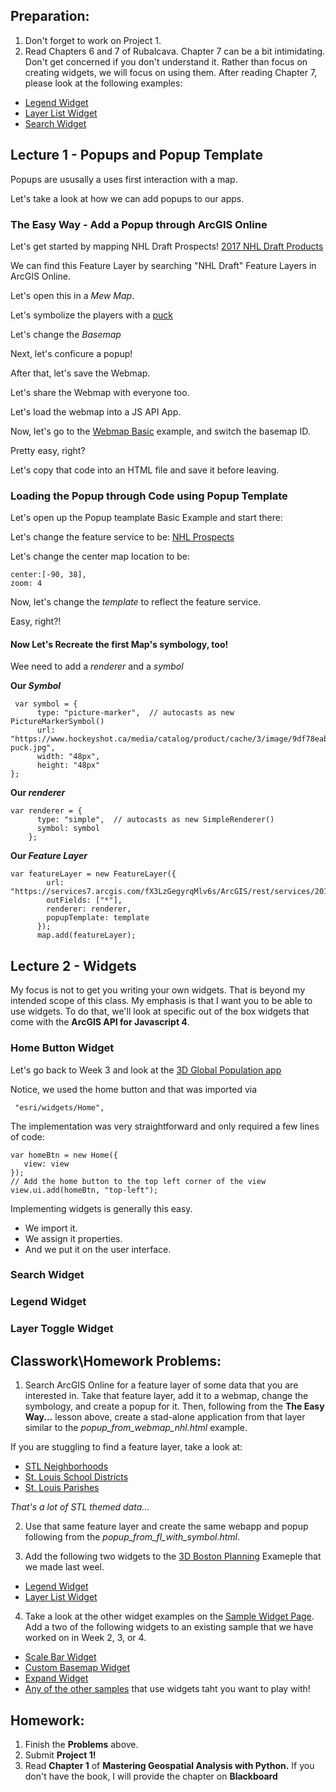 ## Preparation: 
1. Don't forget to work on Project 1.
2. Read Chapters 6 and 7 of Rubalcava. Chapter 7 can be a bit intimidating. Don't get concerned if you don't understand it. Rather than focus on creating widgets, we will focus on using them. After reading Chapter 7, please look at the following examples:
- [Legend Widget](https://developers.arcgis.com/javascript/latest/sample-code/widgets-legend/index.html)
- [Layer List Widget](https://developers.arcgis.com/javascript/latest/sample-code/widgets-layerlist-actions/index.html)
- [Search Widget](https://developers.arcgis.com/javascript/latest/sample-code/widgets-search-3d/index.html)

## Lecture 1 - Popups and Popup Template
Popups are ususally a uses first interaction with a map.

Let's take a look at how we can add popups to our apps.

### The Easy Way - Add a Popup through ArcGIS Online
Let's get started by mapping NHL Draft Prospects!
[2017 NHL Draft Products](http://slustl.maps.arcgis.com/home/item.html?id=d071140cea6c44818fc19a583bebf716)

We can find this Feature Layer by searching "NHL Draft" Feature Layers in ArcGIS Online.

Let's open this in a *Mew Map*.

Let's symbolize the players with a [puck](https://www.hockeyshot.ca/media/catalog/product/cache/3/image/9df78eab33525d08d6e5fb8d27136e95/b/l/black-puck.jpg)

Let's change the *Basemap*

Next, let's conficure a popup!

After that, let's save the Webmap.

Let's share the Webmap with everyone too.

Let's load the webmap into a JS API App.

Now, let's go to the [Webmap Basic](https://developers.arcgis.com/javascript/latest/sample-code/webmap-basic/index.html) example, and switch the basemap ID.

Pretty easy, right?

Let's copy that code into an HTML file and save it before leaving.

### Loading the Popup through Code using Popup Template
Let's open up the Popup teamplate Basic Example and start there:

Let's change the feature service to be: [NHL Prospects](https://services7.arcgis.com/fX3LzGegyrqMlv6s/ArcGIS/rest/services/2017NHLDraftProspects/FeatureServer/0)

Let's change the center map location to be:
```
center:[-90, 38],
zoom: 4
```
Now, let's change the *template* to reflect the feature service.

Easy, right?!

#### Now Let's Recreate the first Map's symbology, too!

Wee need to add a *renderer* and a *symbol*

**Our *Symbol***
```
 var symbol = {
      type: "picture-marker",  // autocasts as new PictureMarkerSymbol()
      url: "https://www.hockeyshot.ca/media/catalog/product/cache/3/image/9df78eab33525d08d6e5fb8d27136e95/b/l/black-puck.jpg",
      width: "48px",
      height: "48px"
};
```
**Our *renderer***
```
var renderer = {
      type: "simple",  // autocasts as new SimpleRenderer()
      symbol: symbol
    };
```
**Our *Feature Layer***
```
var featureLayer = new FeatureLayer({
        url: "https://services7.arcgis.com/fX3LzGegyrqMlv6s/ArcGIS/rest/services/2017NHLDraftProspects/FeatureServer/0",
        outFields: ["*"],
        renderer: renderer,
        popupTemplate: template
      });
      map.add(featureLayer);
```

## Lecture 2 - Widgets
My focus is not to get you writing your own widgets. That is beyond my intended scope of this class. My emphasis is that I want you to be able to use widgets. To do that, we'll look at specific out of the box widgets that come with the **ArcGIS API for Javascript 4**.

### Home Button Widget
Let's go back to Week 3 and look at the [3D Global Population app](https://gbrunner.github.io/Advanced_Python_for_GIS_and_RS/Week%203/world_pop_3d_w_home.html)

Notice, we used the home button and that was imported via
```
 "esri/widgets/Home",
 ```
 
 The implementation was very straightforward and only required a few lines of code:
 ```
var homeBtn = new Home({
    view: view
});
// Add the home button to the top left corner of the view
view.ui.add(homeBtn, "top-left");
```

Implementing widgets is generally this easy. 
- We import it. 
- We assign it properties. 
- And we put it on the user interface.

### Search Widget

### Legend Widget

### Layer Toggle Widget

## Classwork\Homework Problems:
1. Search ArcGIS Online for a feature layer of some data that you are interested in.  Take that feature layer, add it to a webmap, change the symbology, and create a popup for it. Then, following from the **The Easy Way...** lesson above, create a stad-alone application from that layer similar to the *popup_from_webmap_nhl.html* example.

If you are stuggling to find a feature layer, take a look at:
- [STL Neighborhoods](http://slustl.maps.arcgis.com/home/item.html?id=70fefcbe59ea421da9169a46b341dfa9)
- [St. Louis School Districts](http://slustl.maps.arcgis.com/home/item.html?id=cb8c591911fc4e3090b1371cb0f4ba87)
- [St. Louis Parishes](http://slustl.maps.arcgis.com/home/item.html?id=ebb8787f96424ea88649e228f2dcfef5)

*That's a lot of STL themed data...*

2. Use that same feature layer and create the same webapp and popup following from the *popup_from_fl_with_symbol.html*.

3. Add the following two widgets to the [3D Boston Planning](http://slustl.maps.arcgis.com/home/webscene/viewer.html?webscene=8046207c1c214b5587230f5e5f8efc77) Exameple that we made last weel.
- [Legend Widget](https://developers.arcgis.com/javascript/latest/sample-code/widgets-legend/index.html)
- [Layer List Widget](https://developers.arcgis.com/javascript/latest/sample-code/widgets-layerlist/index.html)

4. Take a look at the other widget examples on the [Sample Widget Page](https://developers.arcgis.com/javascript/latest/sample-code/index.html?search=Widget). Add a two of the following widgets to an existing sample that we have worked on in Week 2, 3, or 4.
- [Scale Bar Widget](https://developers.arcgis.com/javascript/latest/sample-code/widgets-scalebar/index.html)
- [Custom Basemap Widget](https://developers.arcgis.com/javascript/latest/sample-code/basemap-custom/index.html)
- [Expand Widget](https://developers.arcgis.com/javascript/latest/sample-code/widgets-expand/index.html)
- [Any of the other samples](https://developers.arcgis.com/javascript/latest/sample-code/index.html?search=Widget) that use widgets taht you want to play with!

## Homework:
1. Finish the **Problems** above.
2. Submit **Project 1!**
3. Read **Chapter 1** of **Mastering Geospatial Analysis with Python.** If you don't have the book, I will provide the chapter on **Blackboard**

